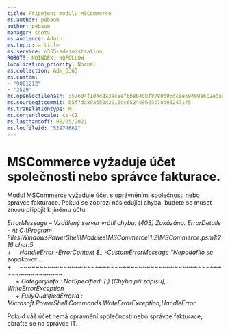 ```yaml
---
title: Připojení modulu MSCommerce
ms.author: pebaum
author: pebaum
manager: scotv
ms.audience: Admin
ms.topic: article
ms.service: o365-administration
ROBOTS: NOINDEX, NOFOLLOW
localization_priority: Normal
ms.collection: Adm_O365
ms.custom:
- "9001212"
- "3529"
ms.openlocfilehash: 357604f1d4cda3ac8ef6b8b4dbf8780b96dcee59409a6c2edad4a84d6adda62a
ms.sourcegitcommit: b5f7da89a650d2915dc652449623c78be6247175
ms.translationtype: MT
ms.contentlocale: cs-CZ
ms.lasthandoff: 08/05/2021
ms.locfileid: "53974662"
---
```

# <a name="mscommerce-requires-a-company-or-billing-administrator-account"></a>MSCommerce vyžaduje účet společnosti nebo správce fakturace.

Modul MSCommerce vyžaduje účet s oprávněními společnosti nebo správce fakturace. Pokud se zobrazí následující chyba, budete se muset znovu připojit k jinému účtu.

*ErrorMessage – Vzdálený server vrátil chybu: (403) Zakázáno. ErrorDetails - At C:\Program Files\WindowsPowerShell\Modules\MSCommerce\1.2\MSCommerce.psm1:216 char:5*<br>
*+&nbsp;&nbsp;&nbsp;&nbsp;&nbsp;HandleError -ErrorContext $_ -CustomErrorMessage "Nepodařilo se zopakovat ...*<br>
\+&nbsp;&nbsp;&nbsp;&nbsp;&nbsp;~~~~~~~~~~~~~~~~~~~~~~~~~~~~~~~~~~~~~~~~~~~~~~~~~~~~~~~~~~~~~~~~~<br>
&nbsp;&nbsp;&nbsp;&nbsp;&nbsp;*+ CategoryInfo : NotSpecified: (:) [Chyba při zápisu], WriteErrorException*<br>
&nbsp;&nbsp;&nbsp;&nbsp;&nbsp;*+ FullyQualifiedErrorId : Microsoft.PowerShell.Commands.WriteErrorException,HandleError*

Pokud váš účet nemá oprávnění společnosti nebo správce fakturace, obraťte se na správce IT.
